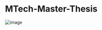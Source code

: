 # MTech-Master-Thesis
![image](https://github.com/Sourav437/MTech-Master-Thesis/assets/92438958/4f4fc24a-f427-4dea-9f43-afb4f8222b55)
